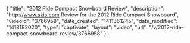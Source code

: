 {
    "title": "2012 Ride Compact Snowboard Review",
    "description": "http:\/\/www.skis.com Review for the 2012 Ride Compact Snowboard",
    "videoid": "3766958",
    "date_created": "1411361245",
    "date_modified": "1418182020",
    "type": "captivate",
    "layout": "video",
    "url": "\/v\/2012-ride-compact-snowboard-review\/3766958"
}